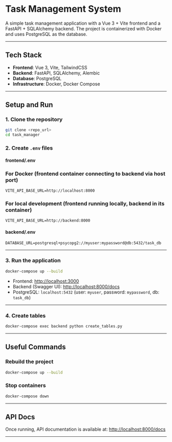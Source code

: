 # Task Management System

A simple task management application with a Vue 3 + Vite frontend and a FastAPI + SQLAlchemy backend.
The project is containerized with Docker and uses PostgreSQL as the database.

---

## Tech Stack

- **Frontend**: Vue 3, Vite, TailwindCSS
- **Backend**: FastAPI, SQLAlchemy, Alembic
- **Database**: PostgreSQL
- **Infrastructure**: Docker, Docker Compose

---

## Setup and Run

### 1. Clone the repository

```bash
git clone <repo_url>
cd task_manager
```

### 2. Create `.env` files

#### frontend/.env

### For Docker (frontend container connecting to backend via host port)
```env
VITE_API_BASE_URL=http://localhost:8000
```

### For local development (frontend running locally, backend in its container)
```env
VITE_API_BASE_URL=http://backend:8000
```

#### backend/.env

```env
DATABASE_URL=postgresql+psycopg2://myuser:mypassword@db:5432/task_db
```

---

### 3. Run the application

```bash
docker-compose up --build
```

- Frontend: [http://localhost:3000](http://localhost:3000)
- Backend (Swagger UI): [http://localhost:8000/docs](http://localhost:8000/docs)
- PostgreSQL: `localhost:5432` (user: `myuser`, password: `mypassword`, db: `task_db`)

---

### 4. Create tables

```bash
docker-compose exec backend python create_tables.py
```

---

## Useful Commands

### Rebuild the project

```bash
docker-compose up --build
```

### Stop containers

```bash
docker-compose down
```

---

## API Docs

Once running, API documentation is available at:
 [http://localhost:8000/docs](http://localhost:8000/docs)

---
